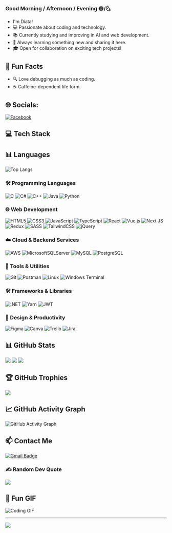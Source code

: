 ### Good Morning / Afternoon / Evening 🌞/🌜
- I'm Diata!
- 💻 Passionate about coding and technology.
- 📚 Currently studying and improving in AI and web development.
- 🌱 Always learning something new and sharing it here.
- 🎓 Open for collaboration on exciting tech projects!
  
## 🎉 Fun Facts
- 🔍 Love debugging as much as coding.
- ☕️ Caffeine-dependent life form.

## 🌐 Socials:
[![Facebook](https://img.shields.io/badge/Facebook-%231877F2.svg?logo=Facebook&logoColor=white)](https://facebook.com/thaituan0210) 

## 💻 Tech Stack

## 📊 Languages
![Top Langs](https://github-readme-stats.vercel.app/api/top-langs/?username=diata0210&langs_count=10&theme=radical&layout=compact)

### 🛠️ Programming Languages
![C](https://img.shields.io/badge/C-%2300599C.svg?style=for-the-badge&logo=c&logoColor=white)
![C#](https://img.shields.io/badge/C%23-%23239120.svg?style=for-the-badge&logo=c-sharp&logoColor=white)
![C++](https://img.shields.io/badge/C++-%2300599C.svg?style=for-the-badge&logo=c%2B%2B&logoColor=white)
![Java](https://img.shields.io/badge/Java-%23ED8B00.svg?style=for-the-badge&logo=openjdk&logoColor=white)
![Python](https://img.shields.io/badge/Python-3670A0?style=for-the-badge&logo=python&logoColor=ffdd54)

### 🌐 Web Development
![HTML5](https://img.shields.io/badge/HTML5-%23E34F26.svg?style=for-the-badge&logo=html5&logoColor=white)
![CSS3](https://img.shields.io/badge/CSS3-%231572B6.svg?style=for-the-badge&logo=css3&logoColor=white)
![JavaScript](https://img.shields.io/badge/JavaScript-%23323330.svg?style=for-the-badge&logo=javascript&logoColor=%23F7DF1E)
![TypeScript](https://img.shields.io/badge/TypeScript-%23007ACC.svg?style=for-the-badge&logo=typescript&logoColor=white)
![React](https://img.shields.io/badge/React-%2320232a.svg?style=for-the-badge&logo=react&logoColor=%2361DAFB)
![Vue.js](https://img.shields.io/badge/Vue.js-%2335495e.svg?style=for-the-badge&logo=vuedotjs&logoColor=%234FC08D)
![Next JS](https://img.shields.io/badge/Next-black?style=for-the-badge&logo=next.js&logoColor=white)
![Redux](https://img.shields.io/badge/Redux-%23593d88.svg?style=for-the-badge&logo=redux&logoColor=white)
![SASS](https://img.shields.io/badge/SASS-%23CC6699.svg?style=for-the-badge&logo=sass&logoColor=white)
![TailwindCSS](https://img.shields.io/badge/TailwindCSS-%2338B2AC.svg?style=for-the-badge&logo=tailwind-css&logoColor=white)
![jQuery](https://img.shields.io/badge/jQuery-%230769AD.svg?style=for-the-badge&logo=jquery&logoColor=white)

### ☁️ Cloud & Backend Services
![AWS](https://img.shields.io/badge/AWS-%23FF9900.svg?style=for-the-badge&logo=amazon-aws&logoColor=white)
![MicrosoftSQLServer](https://img.shields.io/badge/Microsoft%20SQL%20Server-%23CC2927.svg?style=for-the-badge&logo=microsoft-sql-server&logoColor=white)
![MySQL](https://img.shields.io/badge/MySQL-%2300000F.svg?style=for-the-badge&logo=mysql&logoColor=white)
![PostgreSQL](https://img.shields.io/badge/PostgreSQL-%23316192.svg?style=for-the-badge&logo=postgresql&logoColor=white)

### 🧰 Tools & Utilities
![Git](https://img.shields.io/badge/Git-%23F05032.svg?style=for-the-badge&logo=git&logoColor=white)
![Postman](https://img.shields.io/badge/Postman-%23FF6C37.svg?style=for-the-badge&logo=postman&logoColor=white)
![Linux](https://img.shields.io/badge/Linux-%23FCC624.svg?style=for-the-badge&logo=linux&logoColor=black)
![Windows Terminal](https://img.shields.io/badge/Windows%20Terminal-%234D4D4D.svg?style=for-the-badge&logo=windows-terminal&logoColor=white)

### 🛠️ Frameworks & Libraries
![.NET](https://img.shields.io/badge/.NET-%235C2D91.svg?style=for-the-badge&logo=.net&logoColor=white)
![Yarn](https://img.shields.io/badge/Yarn-%232C8EBB.svg?style=for-the-badge&logo=yarn&logoColor=white)
![JWT](https://img.shields.io/badge/JWT-%23000000.svg?style=for-the-badge&logo=JSON%20web%20tokens&logoColor=white)

### 🎨 Design & Productivity
![Figma](https://img.shields.io/badge/Figma-%23F24E1E.svg?style=for-the-badge&logo=figma&logoColor=white)
![Canva](https://img.shields.io/badge/Canva-%2300C4CC.svg?style=for-the-badge&logo=canva&logoColor=white)
![Trello](https://img.shields.io/badge/Trello-%23026AA7.svg?style=for-the-badge&logo=trello&logoColor=white)
![Jira](https://img.shields.io/badge/Jira-%230A0FFF.svg?style=for-the-badge&logo=jira&logoColor=white)


## 📊 GitHub Stats
![](https://github-readme-stats.vercel.app/api?username=diata0210&show_icons=true&theme=radical&hide_border=true)
![](https://github-readme-streak-stats.herokuapp.com/?user=diata0210&theme=radical&hide_border=true)
![](https://github-readme-stats.vercel.app/api/top-langs/?username=diata0210&layout=compact&theme=radical&hide_border=true)

## 🏆 GitHub Trophies
![](https://github-profile-trophy.vercel.app/?username=diata0210&theme=algolia&no-frame=true&no-bg=true&column=4&rank=SECRET,SSS,SS,S,AAA,AA,A,B,C)

## 📈 GitHub Activity Graph
![GitHub Activity Graph](https://github-readme-activity-graph.vercel.app/graph?username=diata0210&theme=react-dark)

## 📫 Contact Me
[![Gmail Badge](https://img.shields.io/badge/-diata0210@gmail.com-c14438?style=for-the-badge&logo=Gmail&logoColor=white&link=mailto:diata0210@gmail.com)](mailto:diata0210@gmail.com)

### ✍️ Random Dev Quote
![](https://quotes-github-readme.vercel.app/api?type=horizontal&theme=radical)

## 🎉 Fun GIF
![Coding GIF](https://media.giphy.com/media/3o7aD2saalBwwftBIY/giphy.gif)

---
[![](https://visitcount.itsvg.in/api?id=diata0210&icon=0&color=0)](https://visitcount.itsvg.in)

<!-- Proudly created with GPRM ( https://gprm.itsvg.in ) -->
